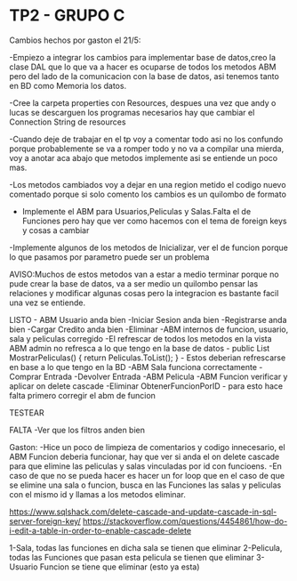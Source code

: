 ﻿# TP2 - GRUPO C

Cambios hechos por gaston el 21/5:

-Empiezo a integrar los cambios para implementar base de datos,creo la clase DAL que lo que va a hacer es ocuparse de todos los metodos ABM
pero del lado de la comunicacion con la base de datos, asi tenemos tanto en BD como Memoria los datos.

-Cree la carpeta properties con Resources, despues una vez que andy o lucas se descarguen los programas necesarios
hay que cambiar el Connection String de resources

-Cuando deje de trabajar en el tp voy a comentar todo asi no los confundo porque probablemente se va a romper todo y no va a compilar una mierda,
voy a anotar aca abajo que metodos implemente asi se entiende un poco mas.

-Los metodos cambiados voy a dejar en una region metido el codigo nuevo comentado porque si solo comento los cambios es un quilombo de formato

- Implemente el ABM para Usuarios,Peliculas y Salas.Falta el de Funciones pero hay que ver como hacemos con el tema de foreign keys y cosas a cambiar

-Implemente algunos de los metodos de Inicializar, ver el de funcion porque lo que pasamos por parametro puede ser un problema

AVISO:Muchos de estos metodos van a estar a medio terminar porque no pude crear la base de datos, va a ser medio un quilombo
pensar las relaciones y modificar algunas cosas pero la integracion es bastante facil una vez se entiende.



LISTO
    - ABM Usuario anda bien
    -Iniciar Sesion anda bien
    -Registrarse anda bien
    -Cargar Credito anda bien
    -Eliminar
    -ABM internos de funcion, usuario, sala y peliculas corregido
    -El refrescar de todos los metodos en la vista ABM admin no refresca a lo que tengo en la base de datos
    -    public List<Pelicula> MostrarPeliculas()
            {
                return Peliculas.ToList();
            }
    - Estos deberian refrescarse en base a lo que tengo en la BD
    -ABM Sala funciona correctamente
    -Comprar Entrada
    -Devolver Entrada
    -ABM Pelicula
    -ABM Funcion verificar y aplicar on delete cascade
    -Eliminar ObtenerFuncionPorID - para esto hace falta primero corregir el abm de funcion



TESTEAR


FALTA
-Ver que los filtros anden bien


Gaston: 
-Hice un poco de limpieza de comentarios y codigo innecesario, el ABM Funcion deberia funcionar, 
 hay que ver si anda el on delete cascade para que elimine las peliculas y salas vinculadas por id con funcioens.
-En caso de que no se pueda hacer es hacer un for loop que en el caso de que se elimine
una sala o funcion, busca en las Funciones las salas y peliculas con el mismo id y llamas a los metodos eliminar.

https://www.sqlshack.com/delete-cascade-and-update-cascade-in-sql-server-foreign-key/
https://stackoverflow.com/questions/4454861/how-do-i-edit-a-table-in-order-to-enable-cascade-delete


1-Sala, todas las funciones en dicha sala se tienen que eliminar
2-Pelicula, todas las Funciones que pasan esta pelicula se tienen que eliminar
3-Usuario Funcion se tiene que eliminar (esto ya esta)

